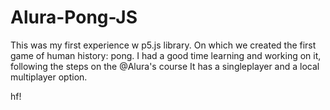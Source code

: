 # Alura-Pong-JS

This was my first experience w p5.js library.
On which we created the first game of human history: pong.
I had a good time learning and working on it, following the steps on the @Alura's course 
It has a singleplayer and a local multiplayer option.

hf! 
